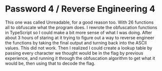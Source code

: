 # Password 4 / Reverse Engineering 4

This one was called Unreadable, for a good reason too. With 26 functions all to obfuscate what the program does. I rewrote the obfuscation functions in TypeScript so I could make a bit more sense of what I was doing. After about 3 hours of staring at it trying to figure out a way to reverse engineer the functions by taking the final output and turning back into the ASCII values. This did not work. Then I realized I could create a lookup table by passing every character we thought would be in the flag by previous experience, and running it through the obfuscation algorithm to get what it would be, then using that to decode the flag.

